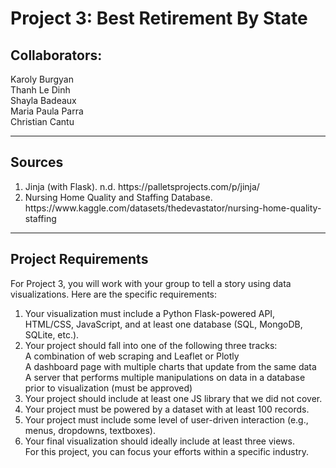 # Project 3: Best Retirement By State

## Collaborators:<br>
Karoly Burgyan<br>
Thanh Le Dinh<br>
Shayla Badeaux<br>
Maria Paula Parra<br>
Christian Cantu<br>

---
## Sources 
<ol>
    <li>Jinja (with Flask). n.d. https://palletsprojects.com/p/jinja/</li>
    <li>Nursing Home Quality and Staffing Database. https://www.kaggle.com/datasets/thedevastator/nursing-home-quality-staffing</li>
</ol>

---
## Project Requirements
For Project 3, you will work with your group to tell a story using data visualizations. Here are the specific requirements:<br>
1. Your visualization must include a Python Flask-powered API, HTML/CSS, JavaScript, and at least one database (SQL, MongoDB, SQLite, etc.).<br>
2. Your project should fall into one of the following three tracks:<br>
 A combination of web scraping and Leaflet or Plotly<br>
 A dashboard page with multiple charts that update from the same data<br>
 A server that performs multiple manipulations on data in a database prior to visualization (must be approved)<br>
3. Your project should include at least one JS library that we did not cover.<br>
4. Your project must be powered by a dataset with at least 100 records.<br>
5. Your project must include some level of user-driven interaction (e.g., menus, dropdowns, textboxes).<br>
6. Your final visualization should ideally include at least three views.<br>
For this project, you can focus your efforts within a specific industry.<br>




